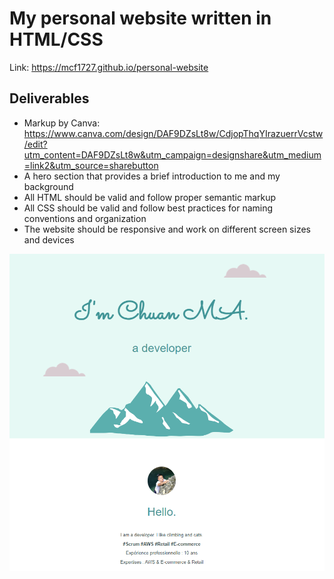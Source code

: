 # My personal website written in HTML/CSS
Link: https://mcf1727.github.io/personal-website

## Deliverables
- Markup by Canva: https://www.canva.com/design/DAF9DZsLt8w/CdjopThqYIrazuerrVcstw/edit?utm_content=DAF9DZsLt8w&utm_campaign=designshare&utm_medium=link2&utm_source=sharebutton
- A hero section that provides a brief introduction to me and my background
- All HTML should be valid and follow proper semantic markup
- All CSS should be valid and follow best practices for naming conventions and organization
- The website should be responsive and work on different screen sizes and devices

<img width="700" alt="brif" src="https://github.com/mcf1727/personal-website/blob/main/assets/images/personal-page.png"/>
